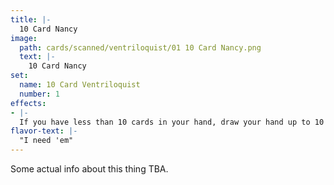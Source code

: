 ```yaml
---
title: |-
  10 Card Nancy
image: 
  path: cards/scanned/ventriloquist/01 10 Card Nancy.png
  text: |-
    10 Card Nancy
set:
  name: 10 Card Ventriloquist
  number: 1
effects: 
- |-
  If you have less than 10 cards in your hand, draw your hand up to 10 cards.
flavor-text: |-
  "I need 'em"
---
```

Some actual info about this thing TBA.

